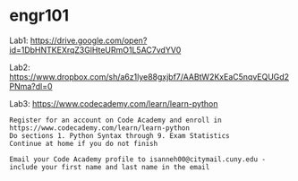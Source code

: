 # engr101

Lab1: https://drive.google.com/open?id=1DbHNTKEXrqZ3GlHteURmO1L5AC7vdYV0

Lab2: https://www.dropbox.com/sh/a6z1lye88gxjbf7/AABtW2KxEaC5nqvEQUGd2PNma?dl=0

Lab3: https://www.codecademy.com/learn/learn-python

    Register for an account on Code Academy and enroll in https://www.codecademy.com/learn/learn-python
    Do sections 1. Python Syntax through 9. Exam Statistics
    Continue at home if you do not finish
    
    Email your Code Academy profile to isanneh00@citymail.cuny.edu - include your first name and last name in the email
